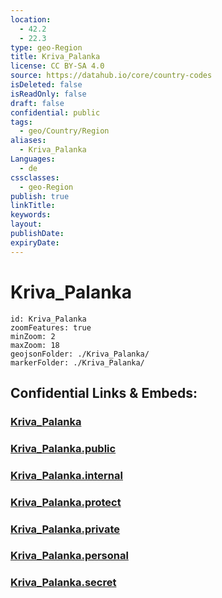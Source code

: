 ```yaml
---
location:
  - 42.2
  - 22.3
type: geo-Region
title: Kriva_Palanka
license: CC BY-SA 4.0
source: https://datahub.io/core/country-codes
isDeleted: false
isReadOnly: false
draft: false
confidential: public
tags:
  - geo/Country/Region
aliases:
  - Kriva_Palanka
Languages:
  - de
cssclasses:
  - geo-Region
publish: true
linkTitle:
keywords:
layout:
publishDate:
expiryDate:
---
```


# Kriva_Palanka

```leaflet
id: Kriva_Palanka
zoomFeatures: true 
minZoom: 2 
maxZoom: 18
geojsonFolder: ./Kriva_Palanka/
markerFolder: ./Kriva_Palanka/
```


## Confidential Links & Embeds: 

### [Kriva_Palanka](/_Standards/Earth/Continent/Europe/Europe~South/Macedonia~North/Municipalities~Macedonia/Kriva_Palanka.md) 

### [Kriva_Palanka.public](/_public/Earth/Continent/Europe/Europe~South/Macedonia~North/Municipalities~Macedonia/Kriva_Palanka.public.md) 

### [Kriva_Palanka.internal](/_internal/Earth/Continent/Europe/Europe~South/Macedonia~North/Municipalities~Macedonia/Kriva_Palanka.internal.md) 

### [Kriva_Palanka.protect](/_protect/Earth/Continent/Europe/Europe~South/Macedonia~North/Municipalities~Macedonia/Kriva_Palanka.protect.md) 

### [Kriva_Palanka.private](/_private/Earth/Continent/Europe/Europe~South/Macedonia~North/Municipalities~Macedonia/Kriva_Palanka.private.md) 

### [Kriva_Palanka.personal](/_personal/Earth/Continent/Europe/Europe~South/Macedonia~North/Municipalities~Macedonia/Kriva_Palanka.personal.md) 

### [Kriva_Palanka.secret](/_secret/Earth/Continent/Europe/Europe~South/Macedonia~North/Municipalities~Macedonia/Kriva_Palanka.secret.md)

